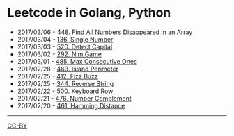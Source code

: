 # Leetcode in Golang, Python

- 2017/03/06 - [448. Find All Numbers Disappeared in an Array](./2017_03_06-448_find_all_numbers_disappeared_in_an_array.md)
- 2017/03/04 - [136. Single Number](./2017_03_04-136_single_number.md)
- 2017/03/03 - [520. Detect Capital](./2017_03_03-520_detect_capital.md)
- 2017/03/02 - [292. Nim Game](./2017_03_02-292_nim_game.md)
- 2017/03/01 - [485. Max Consecutive Ones](./2017_03_01-485_max_consecutive_ones.md)
- 2017/02/28 - [463. Island Perimeter](./2017_02_28-463.island_perimeter.md)
- 2017/02/25 - [412. Fizz Buzz](./2017_02_25-412_fizz_buzz.md)
- 2017/02/25 - [344. Reverse String](./2017_02_25-344_reverse_string.md)
- 2017/02/22 - [500. Keyboard Row](./2017_02_22-500_keyboard_row.md)
- 2017/02/21 - [476. Number Complement](./2017_02_21-476.number_complement.md)
- 2017/02/20 - [461. Hamming Distance](./2017_02_20-461_hamming_distance.md)



--------------------------------------------

[CC-BY](http://opendefinition.org/licenses/cc-by/)

